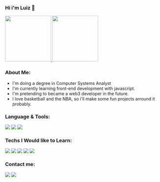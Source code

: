 ### Hi i'm Luiz 👋

<div>
  <a href="https://github.com/beceluiz">
  <img height="150em" src="https://github-readme-stats.vercel.app/api?username=beceluiz&show_icons=true&theme=radical&include_all_commits=true&count_private=true"/>
  <img height="150em" src="https://github-readme-stats.vercel.app/api/top-langs/?username=beceluiz&layout=compact&langs_count=7&theme=radical"/>
  </a>
</div>

### About Me:
- I'm doing a degree in Computer Systems Analyst 
- I'm currently learning front-end development with javascript.
- I'm pretending to became a web3 developer in the future.
- I love basketball and the NBA, so i'll make some fun projects arround it probably.

### Language & Tools:
<div>
 <img src="https://img.shields.io/badge/JavaScript-323330?style=for-the-badge&logo=javascript&logoColor=F7DF1E"/>
<img src="https://img.shields.io/badge/HTML5-E34F26?style=for-the-badge&logo=html5&logoColor=white"/>
<img src="https://img.shields.io/badge/CSS3-1572B6?style=for-the-badge&logo=css3&logoColor=white"/>
</div>

### Techs I Would like to Learn:

<div>
  <img src="https://img.shields.io/badge/React-20232A?style=for-the-badge&logo=react&logoColor=61DAFB"/>
    <img src="https://img.shields.io/badge/React_Native-20232A?style=for-the-badge&logo=react&logoColor=61DAFB"/> 
  <img src="https://img.shields.io/badge/TypeScript-007ACC?style=for-the-badge&logo=typescript&logoColor=white"/>
   <img src="https://img.shields.io/badge/Node.js-43853D?style=for-the-badge&logo=node.js&logoColor=white"/>
   <img src="https://img.shields.io/badge/GraphQl-E10098?style=for-the-badge&logo=graphql&logoColor=white"/>
  </div>
 
  
  ### Contact me:
  <a href="https://www.linkedin.com/in/beceluiz/"><img src="https://img.shields.io/badge/LinkedIn-0077B5?style=for-the-badge&logo=linkedin&logoColor=white"/></a>
  <a href="mailto:luizfernando.z.l.2011@gmail.com"><img src="https://img.shields.io/badge/Gmail-D14836?style=for-the-badge&logo=gmail&logoColor=white"/></a>
